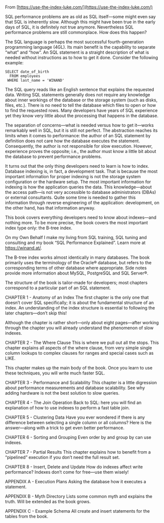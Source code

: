 From [https://use-the-index-luke.com/](https://use-the-index-luke.com/)

SQL performance problems are as old as SQL itself—some might even say that SQL is inherently slow. Although this might have been true in the early days of SQL, it is definitely not true anymore. Nevertheless SQL performance problems are still commonplace. How does this happen?

The SQL language is perhaps the most successful fourth-generation programming language (4GL). Its main benefit is the capability to separate “what” and “how”. An SQL statement is a straight description of what is needed without instructions as to how to get it done. Consider the following example:

```
SELECT date_of_birth
  FROM employees
 WHERE last_name = 'WINAND'
```

The SQL query reads like an English sentence that explains the requested data. Writing SQL statements generally does not require any knowledge about inner workings of the database or the storage system (such as disks, files, etc.). There is no need to tell the database which files to open or how to find the requested rows. Many developers have years of SQL experience yet they know very little about the processing that happens in the database.

The separation of concerns—what is needed versus how to get it—works remarkably well in SQL, but it is still not perfect. The abstraction reaches its limits when it comes to performance: the author of an SQL statement by definition does not care how the database executes the statement. Consequently, the author is not responsible for slow execution. However, experience proves the opposite; i.e., the author must know a little bit about the database to prevent performance problems.

It turns out that the only thing developers need to learn is how to index. Database indexing is, in fact, a development task. That is because the most important information for proper indexing is not the storage system configuration or the hardware setup. The most important information for indexing is how the application queries the data. This knowledge—about the access path—is not very accessible to database administrators (DBAs) or external consultants. Quite some time is needed to gather this information through reverse engineering of the application: development, on the other hand, has that information anyway.

This book covers everything developers need to know about indexes—and nothing more. To be more precise, the book covers the most important index type only: the B-tree index.

On my Own Behalf
I make my living from SQL training, SQL tuning and consulting and my book “SQL Performance Explained”. Learn more at https://winand.at/.

The B-tree index works almost identically in many databases. The book primarily uses the terminology of the Oracle® database, but refers to the corresponding terms of other database where appropriate. Side notes provide more information about MySQL, PostgreSQL and SQL Server®.

The structure of the book is tailor-made for developers; most chapters correspond to a particular part of an SQL statement.

CHAPTER 1 - Anatomy of an Index
The first chapter is the only one that doesn’t cover SQL specifically; it is about the fundamental structure of an index. An understanding of the index structure is essential to following the later chapters—don’t skip this!

Although the chapter is rather short—only about eight pages—after working through the chapter you will already understand the phenomenon of slow indexes.

CHAPTER 2 - The Where Clause
This is where we pull out all the stops. This chapter explains all aspects of the where clause, from very simple single column lookups to complex clauses for ranges and special cases such as LIKE.

This chapter makes up the main body of the book. Once you learn to use these techniques, you will write much faster SQL.

CHAPTER 3 - Performance and Scalability
This chapter is a little digression about performance measurements and database scalability. See why adding hardware is not the best solution to slow queries.

CHAPTER 4 - The Join Operation
Back to SQL: here you will find an explanation of how to use indexes to perform a fast table join.

CHAPTER 5 - Clustering Data
Have you ever wondered if there is any difference between selecting a single column or all columns? Here is the answer—along with a trick to get even better performance.

CHAPTER 6 - Sorting and Grouping
Even order by and group by can use indexes.

CHAPTER 7 - Partial Results
This chapter explains how to benefit from a “pipelined” execution if you don’t need the full result set.

CHAPTER 8 - Insert, Delete and Update
How do indexes affect write performance? Indexes don’t come for free—use them wisely!

APPENDIX A - Execution Plans
Asking the database how it executes a statement.

APPENDIX B - Myth Directory
Lists some common myth and explains the truth. Will be extended as the book grows.

APPENDIX C - Example Schema
All create and insert statements for the tables from the book.